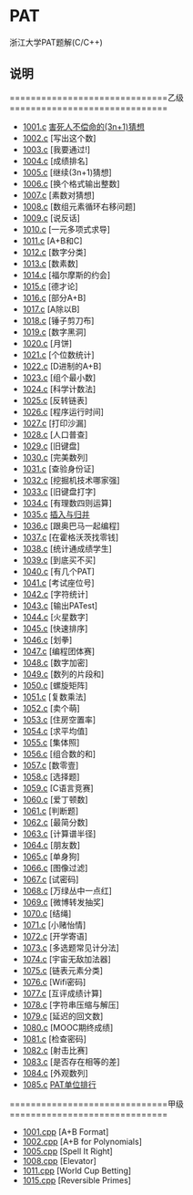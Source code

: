 # PAT

浙江大学PAT题解(C/C++)

## 说明

==============================乙级==============================

* [1001.c](https://github.com/sphc/PAT/blob/master/BasicLevel/1001.c)  [害死人不偿命的(3n+1)猜想](https://jkuvw.xyz/archives/66828904)
* [1002.c](https://github.com/sphc/PAT/blob/master/BasicLevel/1002.c)  [写出这个数]
* [1003.c](https://github.com/sphc/PAT/blob/master/BasicLevel/1003.c)  [我要通过!]
* [1004.c](https://github.com/sphc/PAT/blob/master/BasicLevel/1004.c)  [成绩排名]
* [1005.c](https://github.com/sphc/PAT/blob/master/BasicLevel/1005.c)  [继续(3n+1)猜想]
* [1006.c](https://github.com/sphc/PAT/blob/master/BasicLevel/1006.c)  [换个格式输出整数]
* [1007.c](https://github.com/sphc/PAT/blob/master/BasicLevel/1007.c)  [素数对猜想]
* [1008.c](https://github.com/sphc/PAT/blob/master/BasicLevel/1008.c)  [数组元素循环右移问题]
* [1009.c](https://github.com/sphc/PAT/blob/master/BasicLevel/1009.c)  [说反话]
* [1010.c](https://github.com/sphc/PAT/blob/master/BasicLevel/1010.c)  [一元多项式求导]
* [1011.c](https://github.com/sphc/PAT/blob/master/BasicLevel/1011.c)  [A+B和C]
* [1012.c](https://github.com/sphc/PAT/blob/master/BasicLevel/1012.c)  [数字分类]
* [1013.c](https://github.com/sphc/PAT/blob/master/BasicLevel/1013.c)  [数素数]
* [1014.c](https://github.com/sphc/PAT/blob/master/BasicLevel/1014.c)  [福尔摩斯的约会]
* [1015.c](https://github.com/sphc/PAT/blob/master/BasicLevel/1015.c)  [德才论]
* [1016.c](https://github.com/sphc/PAT/blob/master/BasicLevel/1016.c)  [部分A+B]
* [1017.c](https://github.com/sphc/PAT/blob/master/BasicLevel/1017.c)  [A除以B]
* [1018.c](https://github.com/sphc/PAT/blob/master/BasicLevel/1018.c)  [锤子剪刀布]
* [1019.c](https://github.com/sphc/PAT/blob/master/BasicLevel/1019.c)  [数字黑洞]
* [1020.c](https://github.com/sphc/PAT/blob/master/BasicLevel/1020.c)  [月饼]
* [1021.c](https://github.com/sphc/PAT/blob/master/BasicLevel/1021.c)  [个位数统计]
* [1022.c](https://github.com/sphc/PAT/blob/master/BasicLevel/1022.c)  [D进制的A+B]
* [1023.c](https://github.com/sphc/PAT/blob/master/BasicLevel/1023.c)  [组个最小数]
* [1024.c](https://github.com/sphc/PAT/blob/master/BasicLevel/1024.c)  [科学计数法]
* [1025.c](https://github.com/sphc/PAT/blob/master/BasicLevel/1025.c)  [反转链表]
* [1026.c](https://github.com/sphc/PAT/blob/master/BasicLevel/1026.c)  [程序运行时间]
* [1027.c](https://github.com/sphc/PAT/blob/master/BasicLevel/1027.c)  [打印沙漏]
* [1028.c](https://github.com/sphc/PAT/blob/master/BasicLevel/1028.c)  [人口普查]
* [1029.c](https://github.com/sphc/PAT/blob/master/BasicLevel/1029.c)  [旧键盘]
* [1030.c](https://github.com/sphc/PAT/blob/master/BasicLevel/1030.c)  [完美数列]
* [1031.c](https://github.com/sphc/PAT/blob/master/BasicLevel/1031.c)  [查验身份证]
* [1032.c](https://github.com/sphc/PAT/blob/master/BasicLevel/1032.c)  [挖掘机技术哪家强]
* [1033.c](https://github.com/sphc/PAT/blob/master/BasicLevel/1033.c)  [旧键盘打字]
* [1034.c](https://github.com/sphc/PAT/blob/master/BasicLevel/1034.c)  [有理数四则运算]
* [1035.c](https://github.com/sphc/PAT/blob/master/BasicLevel/1035.c)  [插入与归并](https://jkuvw.xyz/archives/a839cf99)
* [1036.c](https://github.com/sphc/PAT/blob/master/BasicLevel/1036.c)  [跟奥巴马一起编程]
* [1037.c](https://github.com/sphc/PAT/blob/master/BasicLevel/1037.c)  [在霍格沃茨找零钱]
* [1038.c](https://github.com/sphc/PAT/blob/master/BasicLevel/1038.c)  [统计通成绩学生]
* [1039.c](https://github.com/sphc/PAT/blob/master/BasicLevel/1039.c)  [到底买不买]
* [1040.c](https://github.com/sphc/PAT/blob/master/BasicLevel/1040.c)  [有几个PAT]
* [1041.c](https://github.com/sphc/PAT/blob/master/BasicLevel/1041.c)  [考试座位号]
* [1042.c](https://github.com/sphc/PAT/blob/master/BasicLevel/1042.c)  [字符统计]
* [1043.c](https://github.com/sphc/PAT/blob/master/BasicLevel/1043.c)  [输出PATest]
* [1044.c](https://github.com/sphc/PAT/blob/master/BasicLevel/1044.c)  [火星数字]
* [1045.c](https://github.com/sphc/PAT/blob/master/BasicLevel/1045.c)  [快速排序]
* [1046.c](https://github.com/sphc/PAT/blob/master/BasicLevel/1046.c)  [划拳]
* [1047.c](https://github.com/sphc/PAT/blob/master/BasicLevel/1047.c)  [编程团体赛]
* [1048.c](https://github.com/sphc/PAT/blob/master/BasicLevel/1048.c)  [数字加密]
* [1049.c](https://github.com/sphc/PAT/blob/master/BasicLevel/1049.c)  [数列的片段和]
* [1050.c](https://github.com/sphc/PAT/blob/master/BasicLevel/1050.c)  [螺旋矩阵]
* [1051.c](https://github.com/sphc/PAT/blob/master/BasicLevel/1051.c)  [复数乘法]
* [1052.c](https://github.com/sphc/PAT/blob/master/BasicLevel/1052.c)  [卖个萌]
* [1053.c](https://github.com/sphc/PAT/blob/master/BasicLevel/1053.c)  [住房空置率]
* [1054.c](https://github.com/sphc/PAT/blob/master/BasicLevel/1054.c)  [求平均值]
* [1055.c](https://github.com/sphc/PAT/blob/master/BasicLevel/1055.c)  [集体照]
* [1056.c](https://github.com/sphc/PAT/blob/master/BasicLevel/1056.c)  [组合数的和]
* [1057.c](https://github.com/sphc/PAT/blob/master/BasicLevel/1057.c)  [数零壹]
* [1058.c](https://github.com/sphc/PAT/blob/master/BasicLevel/1058.c)  [选择题]
* [1059.c](https://github.com/sphc/PAT/blob/master/BasicLevel/1059.c)  [C语言竞赛]
* [1060.c](https://github.com/sphc/PAT/blob/master/BasicLevel/1060.c)  [爱丁顿数]
* [1061.c](https://github.com/sphc/PAT/blob/master/BasicLevel/1061.c)  [判断题]
* [1062.c](https://github.com/sphc/PAT/blob/master/BasicLevel/1062.c)  [最简分数]
* [1063.c](https://github.com/sphc/PAT/blob/master/BasicLevel/1063.c)  [计算谱半径]
* [1064.c](https://github.com/sphc/PAT/blob/master/BasicLevel/1064.c)  [朋友数]
* [1065.c](https://github.com/sphc/PAT/blob/master/BasicLevel/1065.c)  [单身狗]
* [1066.c](https://github.com/sphc/PAT/blob/master/BasicLevel/1066.c)  [图像过滤]
* [1067.c](https://github.com/sphc/PAT/blob/master/BasicLevel/1067.c)  [试密码]
* [1068.c](https://github.com/sphc/PAT/blob/master/BasicLevel/1068.c)  [万绿丛中一点红]
* [1069.c](https://github.com/sphc/PAT/blob/master/BasicLevel/1069.c)  [微博转发抽奖]
* [1070.c](https://github.com/sphc/PAT/blob/master/BasicLevel/1070.c)  [结绳]
* [1071.c](https://github.com/sphc/PAT/blob/master/BasicLevel/1071.c)  [小赌怡情]
* [1072.c](https://github.com/sphc/PAT/blob/master/BasicLevel/1072.c)  [开学寄语]
* [1073.c](https://github.com/sphc/PAT/blob/master/BasicLevel/1073.c)  [多选题常见计分法]
* [1074.c](https://github.com/sphc/PAT/blob/master/BasicLevel/1074.c)  [宇宙无敌加法器]
* [1075.c](https://github.com/sphc/PAT/blob/master/BasicLevel/1075.c)  [链表元素分类]
* [1076.c](https://github.com/sphc/PAT/blob/master/BasicLevel/1076.c)  [Wifi密码]
* [1077.c](https://github.com/sphc/PAT/blob/master/BasicLevel/1077.c)  [互评成绩计算]
* [1078.c](https://github.com/sphc/PAT/blob/master/BasicLevel/1078.c)  [字符串压缩与解压]
* [1079.c](https://github.com/sphc/PAT/blob/master/BasicLevel/1079.c)  [延迟的回文数]
* [1080.c](https://github.com/sphc/PAT/blob/master/BasicLevel/1080.c)  [MOOC期终成绩]
* [1081.c](https://github.com/sphc/PAT/blob/master/BasicLevel/1081.c)  [检查密码]
* [1082.c](https://github.com/sphc/PAT/blob/master/BasicLevel/1082.c)  [射击比赛]
* [1083.c](https://github.com/sphc/PAT/blob/master/BasicLevel/1083.c)  [是否存在相等的差]
* [1084.c](https://github.com/sphc/PAT/blob/master/BasicLevel/1084.c)  [外观数列]
* [1085.c](https://github.com/sphc/PAT/blob/master/BasicLevel/1085.c)  [PAT单位排行](https://jkuvw.xyz/archives/c6850a59)

==============================甲级==============================

* [1001.cpp](https://github.com/sphc/PAT/blob/master/AdvancedLevel/1001.cpp) [A+B Format]
* [1002.cpp](https://github.com/sphc/PAT/blob/master/AdvancedLevel/1002.cpp) [A+B for Polynomials]
* [1005.cpp](https://github.com/sphc/PAT/blob/master/AdvancedLevel/1005.cpp) [Spell It Right]
* [1008.cpp](https://github.com/sphc/PAT/blob/master/AdvancedLevel/1008.cpp) [Elevator]
* [1011.cpp](https://github.com/sphc/PAT/blob/master/AdvancedLevel/1011.cpp) [World Cup Betting]
* [1015.cpp](https://github.com/sphc/PAT/blob/master/AdvancedLevel/1015.cpp) [Reversible Primes]
